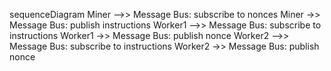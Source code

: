 sequenceDiagram
	Miner -->> Message Bus: subscribe to  nonces
    Miner ->> Message Bus: publish instructions
    Worker1 -->> Message Bus: subscribe to instructions
    Worker1 ->> Message Bus: publish nonce
    Worker2 -->> Message Bus: subscribe to instructions
    Worker2 ->> Message Bus: publish nonce